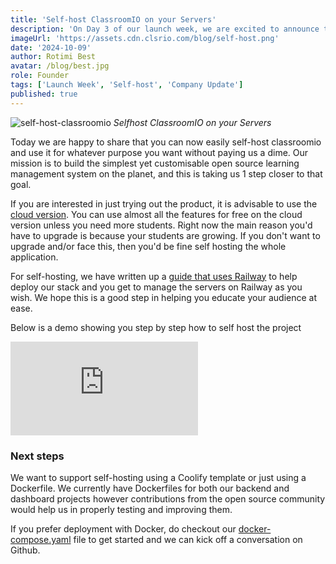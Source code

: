 ```yaml
---
title: 'Self-host ClassroomIO on your Servers'
description: 'On Day 3 of our launch week, we are excited to announce that you can now easily self-host ClassroomIO on your servers using our pre-built Railway template.'
imageUrl: 'https://assets.cdn.clsrio.com/blog/self-host.png'
date: '2024-10-09'
author: Rotimi Best
avatar: /blog/best.jpg
role: Founder
tags: ['Launch Week', 'Self-host', 'Company Update']
published: true
---
```


![self-host-classroomio](https://assets.cdn.clsrio.com/blog/self-host.png)
_Selfhost ClassroomIO on your Servers_

Today we are happy to share that you can now easily self-host classroomio and use it for whatever purpose you want without paying us a dime. Our mission is to build the simplest yet customisable open source learning management system on the planet, and this is taking us 1 step closer to that goal.

If you are interested in just trying out the product, it is advisable to use the [cloud version](https://peopletalk.io). You can use almost all the features for free on the cloud version unless you need more students. Right now the main reason you'd have to upgrade is because your students are growing. If you don't want to upgrade and/or face this, then you'd be fine self hosting the whole application.

For self-hosting, we have written up a [guide that uses Railway](https://peopletalk.io/docs/quickstart/self-hosting)  to help deploy our stack and you get to manage the servers on Railway as you wish. We hope this is a good step in helping you educate your audience at ease.

Below is a demo showing you step by step how to self host the project

<iframe class="embed my-5" src="https://www.youtube.com/embed/3TMWPgoSPZ0?si=cbpN6ZC0-sevAL-i" title="YouTube video player" frameborder="0" allow="accelerometer; autoplay; clipboard-write; encrypted-media; gyroscope; picture-in-picture; web-share" referrerpolicy="strict-origin-when-cross-origin" allowfullscreen></iframe>

### Next steps

We want to support self-hosting using a Coolify template or just using a Dockerfile. We currently have Dockerfiles for both our backend and dashboard projects however contributions from the open source community would help us in properly testing and improving them.

If you prefer deployment with Docker, do checkout our [docker-compose.yaml](https://github.com/classroomio/classroomio/blob/main/docker-compose.yaml) file to get started and we can kick off a conversation on Github.
